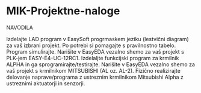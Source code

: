 # MIK-Projektne-naloge

NAVODILA

Izdelajte LAD program v EasySoft progrmaskem jeziku (lestvični diagram) za vaš izbrani projekt. Po potrebi si pomagajte s pravilnostno tabelo. Program simulirajte. 
Narišite v EasyEDA vezalno shemo za vaš projekt s PLK-jem  EASY-E4-UC-12RC1. 
Izdelaljte funkcijski program za krmilnik ALPHA in ga sprogramirajte/testirajte. 
Narišite v EasyEDA vezalno shemo za vaš projekt s krmilnikom MITSUBISHI (AL oz. AL-2). 
Fizično realizirajte delovanje naprave/programa z ustreznim krmilnikom Mitsubishi Alpha z ustreznimi aktuatorji in senzorji.
 
